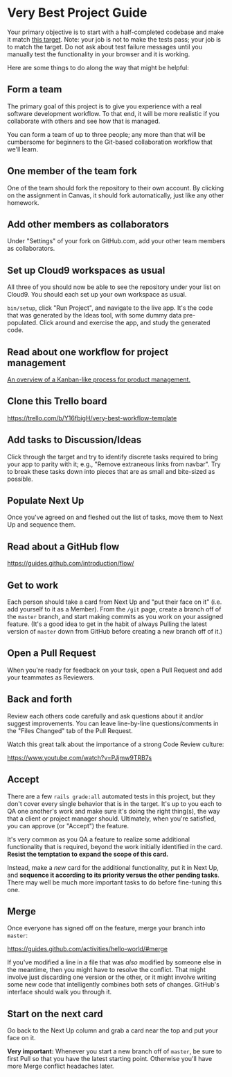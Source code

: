 # Very Best Project Guide

Your primary objective is to start with a half-completed codebase and make it match [this target](http://very-best-demo-pr-3.herokuapp.com). Note: your job is not to make the tests pass; your job is to match the target. Do not ask about test failure messages until you manually test the functionality in your browser and it is working.

Here are some things to do along the way that might be helpful:

## Form a team

The primary goal of this project is to give you experience with a real software development workflow. To that end, it will be more realistic if you collaborate with others and see how that is managed.

You can form a team of up to three people; any more than that will be cumbersome for beginners to the Git-based collaboration workflow that we'll learn.

## One member of the team fork

One of the team should fork the repository to their own account. By clicking on the assignment in Canvas, it should fork automatically, just like any other homework.

## Add other members as collaborators

Under "Settings" of your fork on GitHub.com, add your other team members as collaborators.

## Set up Cloud9 workspaces as usual

All three of you should now be able to see the repository under your list on Cloud9. You should each set up your own workspace as usual.

`bin/setup`, click "Run Project", and navigate to the live app. It's the code that was generated by the Ideas tool, with some dummy data pre-populated. Click around and exercise the app, and study the generated code.

## Read about one workflow for project management

[An overview of a Kanban-like process for product management.](https://robots.thoughtbot.com/how-we-use-trello-for-product-development)

## Clone this Trello board

https://trello.com/b/Y16fbigH/very-best-workflow-template

## Add tasks to Discussion/Ideas

Click through the target and try to identify discrete tasks required to bring your app to parity with it; e.g., "Remove extraneous links from navbar". Try to break these tasks down into pieces that are as small and bite-sized as possible.

## Populate Next Up

Once you've agreed on and fleshed out the list of tasks, move them to Next Up and sequence them.

## Read about a GitHub flow

https://guides.github.com/introduction/flow/

## Get to work

Each person should take a card from Next Up and "put their face on it" (i.e. add yourself to it as a Member). From the `/git` page, create a branch off of the `master` branch, and start making commits as you work on your assigned feature. (It's a good idea to get in the habit of always Pulling the latest version of `master` down from GitHub before creating a new branch off of it.)

## Open a Pull Request

When you're ready for feedback on your task, open a Pull Request and add your teammates as Reviewers.

## Back and forth

Review each others code carefully and ask questions about it and/or suggest improvements. You can leave line-by-line questions/comments in the "Files Changed" tab of the Pull Request.

Watch this great talk about the importance of a strong Code Review culture:

https://www.youtube.com/watch?v=PJjmw9TRB7s

## Accept

There are a few `rails grade:all` automated tests in this project, but they don't cover every single behavior that is in the target. It's up to you each to QA one another's work and make sure it's doing the right thing(s), the way that a client or project manager should. Ultimately, when you're satisfied, you can approve (or "Accept") the feature.

It's very common as you QA a feature to realize some additional functionality that is required, beyond the work initially identified in the card. **Resist the temptation to expand the scope of this card.**

Instead, make a _new_ card for the additional functionality, put it in Next Up, and **sequence it according to its priority versus the other pending tasks**. There may well be much more important tasks to do before fine-tuning this one.

## Merge

Once everyone has signed off on the feature, merge your branch into `master`:

https://guides.github.com/activities/hello-world/#merge

If you've modified a line in a file that was _also_ modified by someone else in the meantime, then you might have to resolve the conflict. That might involve just discarding one version or the other, or it might involve writing some new code that intelligently combines both sets of changes. GitHub's interface should walk you through it.

## Start on the next card

Go back to the Next Up column and grab a card near the top and put your face on it.

**Very important:** Whenever you start a new branch off of `master`, be sure to first Pull so that you have the latest starting point. Otherwise you'll have more Merge conflict headaches later.
